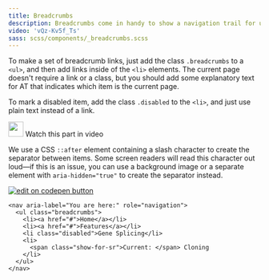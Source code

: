 ```yaml
---
title: Breadcrumbs
description: Breadcrumbs come in handy to show a navigation trail for users clicking through your site.
video: 'vQz-Kv5f_Ts'
sass: scss/components/_breadcrumbs.scss
---
```


To make a set of breadcrumb links, just add the class `.breadcrumbs` to a `<ul>`, and then add links inside of the `<li>` elements. The current page doesn't require a link or a class, but you should add some explanatory text for AT that indicates which item is the current page.

To mark a disabled item, add the class `.disabled` to the `<li>`, and just use plain text instead of a link.

<a class="" data-open-video="2:05"><img src="{{root}}assets/img/icons/watch-video-icon.svg" class="video-icon" height="30" width="30" alt=""> Watch this part in video</a>

<div class="warning callout">
  <p>We use a CSS <code>::after</code> element containing a slash character to create the separator between items. Some screen readers will read this character out loud&mdash;if this is an issue, you can use a background image or a separate element with <code>aria-hidden="true"</code> to create the separator instead.</p>
</div>


<div class="docs-codepen-container">
  <a class="codepen-logo-link" href="https://codepen.io/IamManchanda/pen/MmGeMx?editors=1000" target="_blank"><img src="{{root}}assets/img/logos/codepen-button.svg" class="" height="" width="" alt="edit on codepen button"></a>
</div>

```html_example
<nav aria-label="You are here:" role="navigation">
  <ul class="breadcrumbs">
    <li><a href="#">Home</a></li>
    <li><a href="#">Features</a></li>
    <li class="disabled">Gene Splicing</li>
    <li>
      <span class="show-for-sr">Current: </span> Cloning
    </li>
  </ul>
</nav>
```
